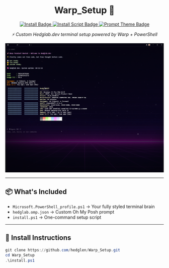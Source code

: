 <h1 align="center">Warp_Setup 🚀</h1>

<p align="center">
  <a href="#-install-instructions">
    <img src="https://img.shields.io/badge/INSTALL-CLI-000000?style=for-the-badge" alt="Install Badge">
  </a>
  <a href="https://github.com/hedglen/Warp_Setup/blob/main/install.ps1">
    <img src="https://img.shields.io/badge/RUN%20install.ps1-Terminal-blueviolet?style=for-the-badge&logo=powershell" alt="Install Script Badge">
  </a>
  <a href="https://github.com/hedglen/Warp_Setup/blob/main/oh-my-posh/hedglab.omp.json">
    <img src="https://img.shields.io/badge/PROMPT-hedglab.omp.json-magenta?style=for-the-badge" alt="Prompt Theme Badge">
  </a>
</p>

<p align="center"><em>⚡ Custom Hedglab.dev terminal setup powered by Warp + PowerShell</em></p>

<p align="center">
  <img src="./assets/Warp_Preview.png" alt="Warp Terminal Preview" width="800">
</p>


---

## 📦 What's Included

- `Microsoft.PowerShell_profile.ps1` → Your fully styled terminal brain  
- `hedglab.omp.json` → Custom Oh My Posh prompt  
- `install.ps1` → One-command setup script

---

## 🌸 Install Instructions

```powershell
git clone https://github.com/hedglen/Warp_Setup.git
cd Warp_Setup
.\install.ps1
